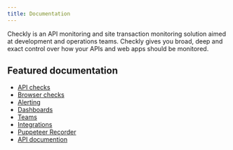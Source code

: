 ```yaml
---
title: Documentation
---
```

Checkly is an API monitoring and site transaction monitoring solution aimed at development and operations teams. Checkly gives you broad, deep and
exact control over how your APIs and web apps should be monitored.

## Featured documentation

- [API checks](/docs/api-checks/)
- [Browser checks](/docs/browser-checks/)
- [Alerting](/docs/alerting/)
- [Dashboards](/docs/dashboards)
- [Teams](/docs/teams/)
- [Integrations](/docs/integrations)
- [Puppeteer Recorder](/puppeteer-recorder/)
- [API documention](/docs/api)


